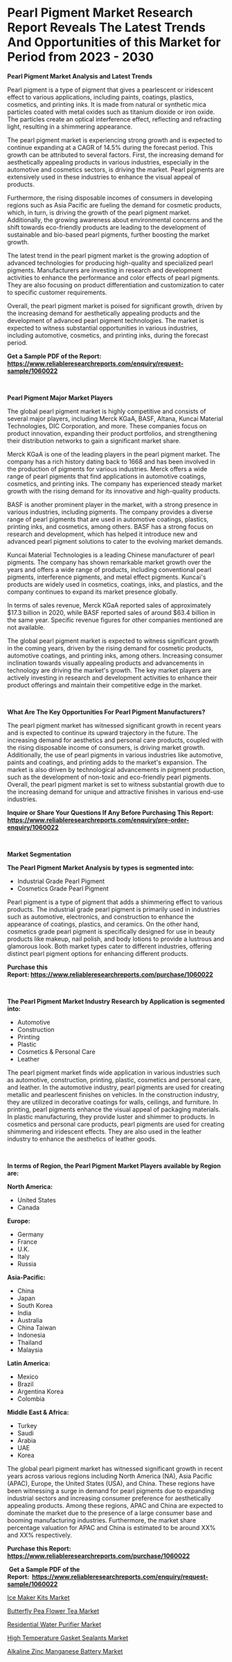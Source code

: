 <p><h1>Pearl Pigment Market Research Report Reveals The Latest Trends And Opportunities of this Market for Period from 2023 - 2030</h1></p><p><strong>Pearl Pigment Market Analysis and Latest Trends</strong></p>
<p><p>Pearl pigment is a type of pigment that gives a pearlescent or iridescent effect to various applications, including paints, coatings, plastics, cosmetics, and printing inks. It is made from natural or synthetic mica particles coated with metal oxides such as titanium dioxide or iron oxide. The particles create an optical interference effect, reflecting and refracting light, resulting in a shimmering appearance.</p><p>The pearl pigment market is experiencing strong growth and is expected to continue expanding at a CAGR of 14.5% during the forecast period. This growth can be attributed to several factors. First, the increasing demand for aesthetically appealing products in various industries, especially in the automotive and cosmetics sectors, is driving the market. Pearl pigments are extensively used in these industries to enhance the visual appeal of products.</p><p>Furthermore, the rising disposable incomes of consumers in developing regions such as Asia Pacific are fueling the demand for cosmetic products, which, in turn, is driving the growth of the pearl pigment market. Additionally, the growing awareness about environmental concerns and the shift towards eco-friendly products are leading to the development of sustainable and bio-based pearl pigments, further boosting the market growth.</p><p>The latest trend in the pearl pigment market is the growing adoption of advanced technologies for producing high-quality and specialized pearl pigments. Manufacturers are investing in research and development activities to enhance the performance and color effects of pearl pigments. They are also focusing on product differentiation and customization to cater to specific customer requirements.</p><p>Overall, the pearl pigment market is poised for significant growth, driven by the increasing demand for aesthetically appealing products and the development of advanced pearl pigment technologies. The market is expected to witness substantial opportunities in various industries, including automotive, cosmetics, and printing inks, during the forecast period.</p></p>
<p><strong>Get a Sample PDF of the Report:&nbsp; <a href="https://www.reliableresearchreports.com/enquiry/request-sample/1060022">https://www.reliableresearchreports.com/enquiry/request-sample/1060022</a></strong></p>
<p>&nbsp;</p>
<p><strong>Pearl Pigment Major Market Players</strong></p>
<p><p>The global pearl pigment market is highly competitive and consists of several major players, including Merck KGaA, BASF, Altana, Kuncai Material Technologies, DIC Corporation, and more. These companies focus on product innovation, expanding their product portfolios, and strengthening their distribution networks to gain a significant market share.</p><p>Merck KGaA is one of the leading players in the pearl pigment market. The company has a rich history dating back to 1668 and has been involved in the production of pigments for various industries. Merck offers a wide range of pearl pigments that find applications in automotive coatings, cosmetics, and printing inks. The company has experienced steady market growth with the rising demand for its innovative and high-quality products.</p><p>BASF is another prominent player in the market, with a strong presence in various industries, including pigments. The company provides a diverse range of pearl pigments that are used in automotive coatings, plastics, printing inks, and cosmetics, among others. BASF has a strong focus on research and development, which has helped it introduce new and advanced pearl pigment solutions to cater to the evolving market demands.</p><p>Kuncai Material Technologies is a leading Chinese manufacturer of pearl pigments. The company has shown remarkable market growth over the years and offers a wide range of products, including conventional pearl pigments, interference pigments, and metal effect pigments. Kuncai's products are widely used in cosmetics, coatings, inks, and plastics, and the company continues to expand its market presence globally.</p><p>In terms of sales revenue, Merck KGaA reported sales of approximately $17.3 billion in 2020, while BASF reported sales of around $63.4 billion in the same year. Specific revenue figures for other companies mentioned are not available.</p><p>The global pearl pigment market is expected to witness significant growth in the coming years, driven by the rising demand for cosmetic products, automotive coatings, and printing inks, among others. Increasing consumer inclination towards visually appealing products and advancements in technology are driving the market's growth. The key market players are actively investing in research and development activities to enhance their product offerings and maintain their competitive edge in the market.</p></p>
<p>&nbsp;</p>
<p><strong>What Are The Key Opportunities For Pearl Pigment Manufacturers?</strong></p>
<p><p>The pearl pigment market has witnessed significant growth in recent years and is expected to continue its upward trajectory in the future. The increasing demand for aesthetics and personal care products, coupled with the rising disposable income of consumers, is driving market growth. Additionally, the use of pearl pigments in various industries like automotive, paints and coatings, and printing adds to the market's expansion. The market is also driven by technological advancements in pigment production, such as the development of non-toxic and eco-friendly pearl pigments. Overall, the pearl pigment market is set to witness substantial growth due to the increasing demand for unique and attractive finishes in various end-use industries.</p></p>
<p><strong>Inquire or Share Your Questions If Any Before Purchasing This Report: <a href="https://www.reliableresearchreports.com/enquiry/pre-order-enquiry/1060022">https://www.reliableresearchreports.com/enquiry/pre-order-enquiry/1060022</a></strong></p>
<p>&nbsp;</p>
<p><strong>Market Segmentation</strong></p>
<p><strong>The Pearl Pigment Market Analysis by types is segmented into:</strong></p>
<p><ul><li>Industrial Grade Pearl Pigment</li><li>Cosmetics Grade Pearl Pigment</li></ul></p>
<p><p>Pearl pigment is a type of pigment that adds a shimmering effect to various products. The industrial grade pearl pigment is primarily used in industries such as automotive, electronics, and construction to enhance the appearance of coatings, plastics, and ceramics. On the other hand, cosmetics grade pearl pigment is specifically designed for use in beauty products like makeup, nail polish, and body lotions to provide a lustrous and glamorous look. Both market types cater to different industries, offering distinct pearl pigment options for enhancing different products.</p></p>
<p><strong>Purchase this Report:&nbsp;<a href="https://www.reliableresearchreports.com/purchase/1060022">https://www.reliableresearchreports.com/purchase/1060022</a></strong></p>
<p>&nbsp;</p>
<p><strong>The Pearl Pigment Market Industry Research by Application is segmented into:</strong></p>
<p><ul><li>Automotive</li><li>Construction</li><li>Printing</li><li>Plastic</li><li>Cosmetics & Personal Care</li><li>Leather</li></ul></p>
<p><p>The pearl pigment market finds wide application in various industries such as automotive, construction, printing, plastic, cosmetics and personal care, and leather. In the automotive industry, pearl pigments are used for creating metallic and pearlescent finishes on vehicles. In the construction industry, they are utilized in decorative coatings for walls, ceilings, and furniture. In printing, pearl pigments enhance the visual appeal of packaging materials. In plastic manufacturing, they provide luster and shimmer to products. In cosmetics and personal care products, pearl pigments are used for creating shimmering and iridescent effects. They are also used in the leather industry to enhance the aesthetics of leather goods.</p></p>
<p>&nbsp;</p>
<p><strong>In terms of Region, the Pearl Pigment Market Players available by Region are:</strong></p>
<p>
    <p> <strong> North America: </strong>
        <ul>
            <li>United States</li>
            <li>Canada</li>
        </ul>
        </p> 
    <p> <strong> Europe: </strong>
        <ul>
            <li>Germany</li>
            <li>France</li>
            <li>U.K.</li>
            <li>Italy</li>
            <li>Russia</li>
        </ul>
        </p> 
    <p> <strong> Asia-Pacific: </strong>
        <ul>
            <li>China</li>
            <li>Japan</li>
            <li>South Korea</li>
            <li>India</li>
            <li>Australia</li>
            <li>China Taiwan</li>
            <li>Indonesia</li>
            <li>Thailand</li>
            <li>Malaysia</li>
        </ul>
        </p> 
    <p> <strong> Latin America: </strong>
        <ul>
            <li>Mexico</li>
            <li>Brazil</li>
            <li>Argentina Korea</li>
            <li>Colombia</li>
        </ul>
        </p> 
    <p> <strong> Middle East & Africa: </strong>
        <ul>
            <li>Turkey</li>
            <li>Saudi</li>
            <li>Arabia</li>
            <li>UAE</li>
            <li>Korea</li>
        </ul>
    </p>
    </p>
<p><p>The global pearl pigment market has witnessed significant growth in recent years across various regions including North America (NA), Asia Pacific (APAC), Europe, the United States (USA), and China. These regions have been witnessing a surge in demand for pearl pigments due to expanding industrial sectors and increasing consumer preference for aesthetically appealing products. Among these regions, APAC and China are expected to dominate the market due to the presence of a large consumer base and booming manufacturing industries. Furthermore, the market share percentage valuation for APAC and China is estimated to be around XX% and XX% respectively.</p></p>
<p><strong>Purchase this Report: <a href="https://www.reliableresearchreports.com/purchase/1060022">https://www.reliableresearchreports.com/purchase/1060022</a></strong></p>
<p>&nbsp;<strong>Get a Sample PDF of the Report:&nbsp;&nbsp;<a href="https://www.reliableresearchreports.com/enquiry/request-sample/1060022">https://www.reliableresearchreports.com/enquiry/request-sample/1060022</a></strong></p>
<p><strong></strong></p>
<p><p><a href="https://medium.com/@christinascott1938/ice-maker-kits-market-size-growth-forecast-2023-2030-5d1b2d10e4ad">Ice Maker Kits Market</a></p><p><a href="https://medium.com/@robbleannon/butterfly-pea-flower-tea-market-size-growth-forecast-2023-2030-25402bbd4cda">Butterfly Pea Flower Tea Market</a></p><p><a href="https://github.com/Chiragrp26/Market-Research-Report-List-1/blob/main/residential-water-purifier-market.md">Residential Water Purifier Market</a></p><p><a href="https://www.linkedin.com/pulse/high-temperature-gasket-sealants-market-size-share-amp-cb2le/">High Temperature Gasket Sealants Market</a></p><p><a href="https://www.linkedin.com/pulse/alkaline-zinc-manganese-battery-market-size-2023-2030-rnhge/">Alkaline Zinc Manganese Battery Market</a></p></p>